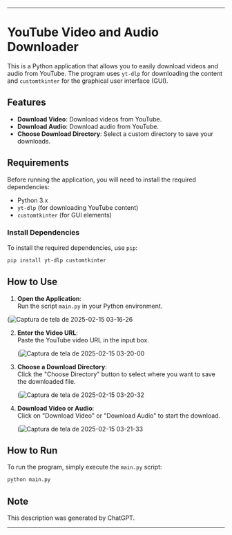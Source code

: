
---

# YouTube Video and Audio Downloader

This is a Python application that allows you to easily download videos and audio from YouTube. The program uses `yt-dlp` for downloading the content and `customtkinter` for the graphical user interface (GUI).

## Features
- **Download Video**: Download videos from YouTube.
- **Download Audio**: Download audio from YouTube.
- **Choose Download Directory**: Select a custom directory to save your downloads.

## Requirements
Before running the application, you will need to install the required dependencies:

- Python 3.x
- `yt-dlp` (for downloading YouTube content)
- `customtkinter` (for GUI elements)

### Install Dependencies
To install the required dependencies, use `pip`:

```bash
pip install yt-dlp customtkinter
```

## How to Use

1. **Open the Application**:  
   Run the script `main.py` in your Python environment.

  (![Captura de tela de 2025-02-15 03-16-26](https://github.com/user-attachments/assets/5dd91684-0c81-4793-84d1-bcfce5021da1)


2. **Enter the Video URL**:  
   Paste the YouTube video URL in the input box.

   (![Captura de tela de 2025-02-15 03-20-00](https://github.com/user-attachments/assets/a7122a08-9cd2-4345-b289-05fba2f0a2d6)


3. **Choose a Download Directory**:  
   Click the "Choose Directory" button to select where you want to save the downloaded file.

   (![Captura de tela de 2025-02-15 03-20-32](https://github.com/user-attachments/assets/34c9754f-2519-4bd8-8ba0-1ad233e56096)
   

4. **Download Video or Audio**:  
   Click on "Download Video" or "Download Audio" to start the download.

   (![Captura de tela de 2025-02-15 03-21-33](https://github.com/user-attachments/assets/9ced673e-7222-4330-943d-e44de9e28f01)

## How to Run

To run the program, simply execute the `main.py` script:

```bash
python main.py
```

## Note
This description was generated by ChatGPT.

---
